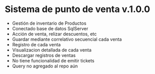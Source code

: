 # Sistema de punto de venta v.1.0.0

* Gestión de inventario de Productos
* Conectado  base de datos SqlServer
* Acción de venta, relizar descuentos, etc
* Guardar mediante correlativo secuencial cada venta
* Registro de cada venta
* Visualizacion detallada de cada venta 
* Descargar registros de ventas
* No tiene funcionalidad de emitir tickets
* Query no agregado al repo aún

